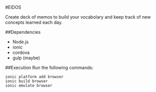 #EIDOS

Create deck of memos to build your vocabolary and keep track of new concepts learned each day.

##Dependencies
* Node.js
* ionic
* cordova
* gulp (maybe)

##Execution
Run the following commands:
```
ionic platform add browser
ionic build browser
ionic emulate browser
```

